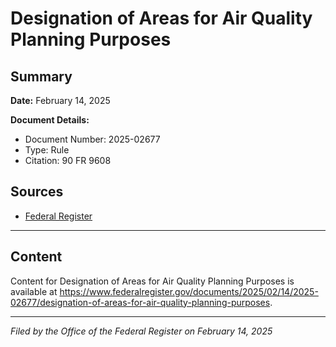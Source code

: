 # Designation of Areas for Air Quality Planning Purposes

## Summary

**Date:** February 14, 2025

**Document Details:**
- Document Number: 2025-02677
- Type: Rule
- Citation: 90 FR 9608

## Sources
- [Federal Register](https://www.federalregister.gov/documents/2025/02/14/2025-02677/designation-of-areas-for-air-quality-planning-purposes)

---

## Content

Content for Designation of Areas for Air Quality Planning Purposes is available at https://www.federalregister.gov/documents/2025/02/14/2025-02677/designation-of-areas-for-air-quality-planning-purposes.

---

*Filed by the Office of the Federal Register on February 14, 2025*
